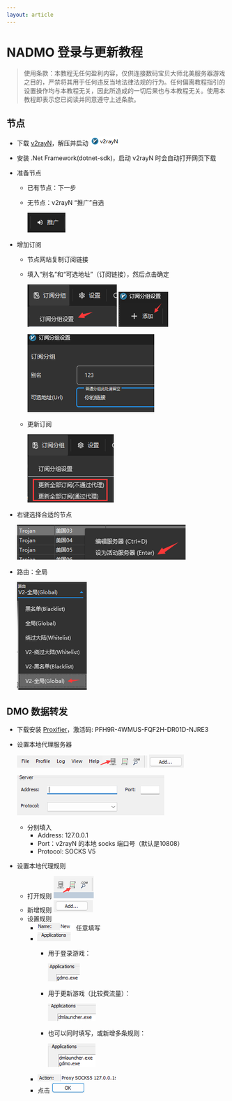 ```yaml
---
layout: article
---
```

# NADMO 登录与更新教程

> 使用条款：本教程无任何盈利内容，仅供连接数码宝贝大师北美服务器游戏之目的，严禁将其用于任何违反当地法律法规的行为。任何偏离教程指引的设置操作均与本教程无关，因此所造成的一切后果也与本教程无关。使用本教程即表示您已阅读并同意遵守上述条款。

## 节点
- 下载 [v2rayN](https://github.com/2dust/v2rayN/releases/download/6.45/v2rayN-With-Core.zip)，解压并启动 ![alt text](image-19.png)
- 安装 .Net Framework(dotnet-sdk)，启动 v2rayN 时会自动打开网页下载
- 准备节点
    - 已有节点：下一步
    - 无节点：v2rayN “推广”自选

        ![alt text](image-6.png)
- 增加订阅
    - 节点网站复制订阅链接
    - 填入“别名”和“可选地址”（订阅链接），然后点击确定

        ![alt text](image-7.png) ![alt text](image-1.png)

        ![alt text](image-2.png)
    - 更新订阅

        ![alt text](image-4.png)
- 右键选择合适的节点 

    ![alt text](image-8.png)
- 路由：全局

    ![alt text](image-9.png)


## DMO 数据转发
- 下载安装 [Proxifier](/download/ProxifierSetupV4.11.exe)，激活码:
PFH9R-4WMUS-FQF2H-DR01D-NJRE3
- 设置本地代理服务器

    ![alt text](image-10.png) ![alt text](image-11.png)

    ![alt text](image-12.png)
    - 分别填入
        - Address: 127.0.0.1
        - Port：v2rayN 的本地 socks 端口号（默认是10808）
        - Protocol: SOCKS V5
- 设置本地代理规则
    - 打开规则 ![alt text](image-13.png)
    - 新增规则 ![alt text](image-14.png)
    - 设置规则 
        - ![alt text](image-22.png) 任意填写
        - ![alt text](image-15.png)
            - 用于登录游戏：
            
                ![alt text](image-23.png)
            - 用于更新游戏（比较费流量）：
                
                ![alt text](image-24.png)  
            - 也可以同时填写，或新增多条规则：
                
                ![alt text](image-25.png)
        - ![alt text](image-26.png)
        - 点击 ![alt text](image-27.png)
